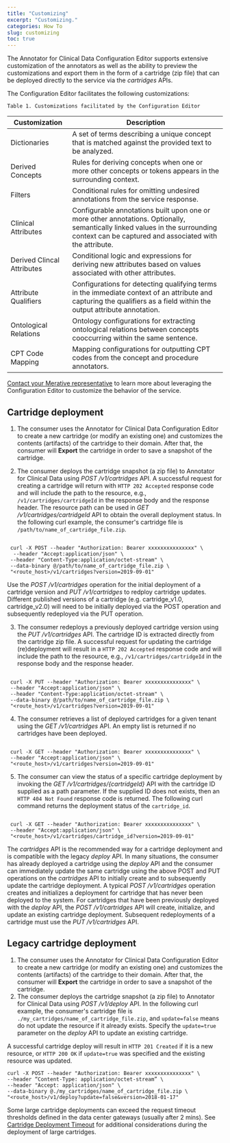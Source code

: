 ```yaml
---
title: "Customizing"
excerpt: "Customizing."
categories: How To
slug: customizing
toc: true
---
```

<!-- ---

copyright:
  years: 2011, 2019
lastupdated: "2019-04-12"

keywords: annotator clinical data, clinical data, annotation

subcollection: wh-acd

--- -->

<!-- # Customizing -->

The Annotator for Clinical Data Configuration Editor supports extensive customization of the annotators as well as the ability to preview the customizations and export them in the form of a cartridge (zip file) that can be deployed directly to the service via the _cartridges_ APIs.

The Configuration Editor facilitates the following customizations:

`Table 1. Customizations facilitated by the Configuration Editor`

| Customization | Description |
|----|----|
| Dictionaries | A set of terms describing a unique concept that is matched against the provided text to be analyzed. |
| Derived Concepts | Rules for deriving concepts when one or more other concepts or tokens appears in the surrounding context. |
| Filters | Conditional rules for omitting undesired annotations from the service response. |
| Clinical Attributes | Configurable annotations built upon one or more other annotations. Optionally, semantically linked values in the surrounding context can be captured and associated with the attribute. |
| Derived Clincal Attributes | Conditional logic and expressions for deriving new attributes based on values associated with other attributes. |
| Attribute Qualifiers | Configurations for detecting qualifying terms in the immediate context of an attribute and capturing the qualifiers as a field within the output attribute annotation. |
| Ontological Relations | Ontology configurations for extracting ontological relations between concepts cooccurring within the same sentence. |
| CPT Code Mapping | Mapping configurations for outputting CPT codes from the concept and procedure annotators. |

[Contact your Merative representative](/support/support/) to learn more about leveraging the Configuration Editor to customize the behavior of the service.

## Cartridge deployment

1. The consumer uses the Annotator for Clinical Data Configuration Editor to create a new cartridge (or modify an existing one) and customizes the contents (artifacts) of the cartridge to their domain. After that, the consumer will **Export** the cartridge in order to save a snapshot of the cartridge.

2. The consumer deploys the cartridge snapshot (a zip file) to Annotator for Clinical Data using _POST /v1/cartridges_ API. A successful request for creating a cartridge will return with `HTTP 202 Accepted` response code and will include the path to the resource, e.g., `/v1/cartridges/cartridgeId` in the response body and the response header. The resource path can be used in _GET /v1/cartridges/cartridgeId_ API to obtain the overall deployment status. In the following curl example, the consumer's cartridge file is `/path/to/name_of_cartridge_file.zip`.

```Curl

 curl -X POST --header "Authorization: Bearer xxxxxxxxxxxxxxx" \
  --header "Accept:application/json" \
 --header "Content-Type:application/octet-stream" \
 --data-binary @/path/to/name_of_cartridge_file.zip \
 "<route_host>/v1/cartridges?version=2019-09-01"

```

Use the _POST /v1/cartridges_ operation for the initial deployment of a cartridge version and _PUT /v1/cartridges_ to redploy cartridge updates. Different published versions of a cartridge (e.g. cartridge_v1.0, cartridge_v2.0) will need to be initially deployed via the POST operation and subsequently redeployed via the PUT operation.

3. The consumer redeploys a previously deployed cartridge version using the _PUT /v1/cartridges_ API. The cartridge ID is extracted directly from the cartridge zip file. A successful request for updating the cartridge (re)deployment will result in a `HTTP 202 Accepted` response code and will include the path to the resource, e.g., `/v1/cartridges/cartridgeId` in the response body and the response header.

```Curl

 curl -X PUT --header "Authorization: Bearer xxxxxxxxxxxxxxx" \
 --header "Accept:application/json" \
 --header "Content-Type:application/octet-stream" \
 --data-binary @/path/to/name_of_cartridge_file.zip \
 "<route_host>/v1/cartridges?version=2019-09-01"

```

4. The consumer retrieves a list of deployed cartridges for a given tenant using the _GET /v1/cartridges_ API. An empty list is returned if no cartridges have been deployed.

```Curl

 curl -X GET --header "Authorization: Bearer xxxxxxxxxxxxxxx" \
 --header "Accept:application/json" \
 "<route_host>/v1/cartridges?version=2019-09-01"

```

5. The consumer can view the status of a specific cartridge deployment by invoking the _GET /v1/cartridges/{cartridgeId}_ API with the cartridge ID supplied as a path parameter. If the supplied ID does not exists, then an `HTTP 404 Not Found` response code is returned. The following curl command returns the deployment status of the `cartridge_id`.

```Curl

 curl -X GET --header "Authorization: Bearer xxxxxxxxxxxxxxx" \
 --header "Accept:application/json" \
 "<route_host>/v1/cartridges/cartridge_id?version=2019-09-01"

```

The _cartridges_ API is the recommended way for a cartridge deployment and is compatible with the legacy _deploy_ API. In many situations, the consumer has already deployed a cartridge using the _deploy_ API and the consumer can immediately update the same cartridge using the above POST and PUT operations on the _cartridges_ API to initially create and to subsequently update the cartridge deployment.
A typical _POST /v1/cartridges_ operation creates and initializes a deployment for cartridge that has never been deployed to the system. For cartridges that have been previously deployed with the _deploy_ API, the _POST /v1/cartridges_ API will create, initialize, and update an existing cartridge deployment. Subsequent redeployments of a cartridge must use the _PUT /v1/cartridges_ API.

## Legacy cartridge deployment

1. The consumer uses the Annotator for Clinical Data Configuration Editor to create a new cartridge (or modify an existing one) and customizes the contents (artifacts) of the cartridge to their domain. After that, the consumer will **Export** the cartridge in order to save a snapshot of the cartridge.
2. The consumer deploys the cartridge snapshot (a zip file) to Annotator for Clinical Data using _POST /v1/deploy_ API. In the following curl example, the consumer's cartridge file is `./my_cartridges/name_of_cartridge_file.zip`, and `update=false` means do not update the resource if it already exists. Specify the `update=true` parameter on the _deploy_ API to update an existing cartridge.

A successful cartridge deploy will result in `HTTP 201 Created` if it is a new resource, or `HTTP 200 OK` if `update=true` was specified and the existing resource was updated.

```Curl
curl -X POST --header "Authorization: Bearer xxxxxxxxxxxxxxx" \
--header “Content-Type: application/octet-stream” \
--header "Accept: application/json" \
--data-binary @./my_cartridges/name_of_cartridge_file.zip \
"<route_host>/v1/deploy?update=false&version=2018-01-17"
```

Some large cartridge deployments can exceed the request timeout thresholds defined in the data center gateways (usually after 2 mins). See [Cartridge Deployment Timeout](/usage/known_limitations/#cartridge-deployment-timeouts) for additional considerations during the deployment of large cartridges.
